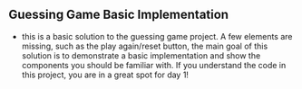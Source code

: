 ## Guessing Game Basic Implementation

- this is a basic solution to the guessing game project. A few elements are missing, such as the play again/reset button, the main goal of this solution is to demonstrate a basic implementation and show the components you should be familiar with. If you understand the code in this project, you are in a great spot for day 1!